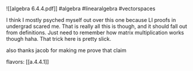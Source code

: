 ![[algebra 6.4.4.pdf]] #algebra #linearalgebra #vectorspaces

I think I mostly psyched myself out over this one because LI proofs in undergrad scared me. That is really all this is though, and it should fall out from definitions. Just need to remember how matrix multiplication works though haha. That trick here is pretty slick.

also thanks jacob for making me prove that claim

flavors: [[a.4.4.1]]